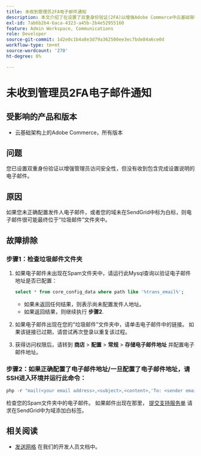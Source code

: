 ```yaml
---
title: 未收到管理员2FA电子邮件通知
description: 本文介绍了在设置了双重身份验证(2FA)以增强Adobe Commerce中云基础架构上的管理员访问安全后，如果在收到带有设置完成说明的电子邮件时无法进行故障排除。
exl-id: 7ab6b2b4-6aca-4323-a45b-2b4e52955160
feature: Admin Workspace, Communications
role: Developer
source-git-commit: 1d2e0c1b4a8e3d79a362500ee3ec7bde84a6ce0d
workflow-type: tm+mt
source-wordcount: '270'
ht-degree: 0%

---
```


# 未收到管理员2FA电子邮件通知


## 受影响的产品和版本

* 云基础架构上的Adobe Commerce，所有版本

## 问题

您已设置双重身份验证以增强管理员访问安全性，但没有收到包含完成设置说明的电子邮件。

## 原因

如果您未正确配置发件人电子邮件，或者您的域未在SendGrid中标为白标，则电子邮件很可能最终位于“垃圾邮件”文件夹中。

## 故障排除

### 步骤1：检查垃圾邮件文件夹

1. 如果电子邮件未出现在Spam文件夹中，请运行此Mysql查询以验证电子邮件地址是否已配置：

   ```sql
   select * from core_config_data where path like '%trans_email%';
   ```

   * 如果未返回任何结果，则表示尚未配置发件人地址。
   * 如果返回结果，则继续执行 **步骤2**.

1. 如果电子邮件出现在您的“垃圾邮件”文件夹中，请单击电子邮件中的链接。 如果该链接已过期，请尝试再次登录以重复该过程。
1. 获得访问权限后，请转到 **商店** > **配置** > **常规** > **存储电子邮件地址** 并配置电子邮件地址。

### 步骤2：如果正确配置了电子邮件地址/一旦配置了电子邮件地址，请SSH进入环境并运行此命令：

```php
php -r "mail(<your email address>,<subject>,<content>,'To: <sender email>');"
```

检查您的Spam文件夹中的电子邮件。 如果邮件出现在那里， [提交支持服务单](/help/help-center-guide/help-center/magento-help-center-user-guide.md#login) 请求在SendGrid中为域添加白标签。

## 相关阅读

* [发送网格](https://devdocs.magento.com/cloud/project/sendgrid.html) 在我们的开发人员文档中。
